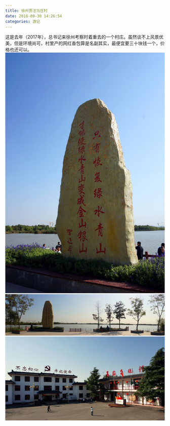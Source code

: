 ```yaml
---
title: 徐州贾汪马庄村
date: 2018-09-30 14:26:54
categories: 游记
---
```

这是去年（2017年），总书记来徐州考察时着重去的一个村庄。虽然谈不上风景优美，但是环境尚可，村里产的网红香包算是名副其实，最便宜要三十块钱一个，价格也还可以。
![](/media/ORG_DSC04585.jpg)
![](/media/ORG_DSC04583.jpg)
![](/media/ORG_DSC04575.jpg)

